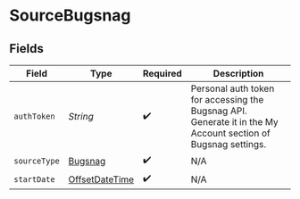 # SourceBugsnag


## Fields

| Field                                                                                                         | Type                                                                                                          | Required                                                                                                      | Description                                                                                                   |
| ------------------------------------------------------------------------------------------------------------- | ------------------------------------------------------------------------------------------------------------- | ------------------------------------------------------------------------------------------------------------- | ------------------------------------------------------------------------------------------------------------- |
| `authToken`                                                                                                   | *String*                                                                                                      | :heavy_check_mark:                                                                                            | Personal auth token for accessing the Bugsnag API. Generate it in the My Account section of Bugsnag settings. |
| `sourceType`                                                                                                  | [Bugsnag](../../models/shared/Bugsnag.md)                                                                     | :heavy_check_mark:                                                                                            | N/A                                                                                                           |
| `startDate`                                                                                                   | [OffsetDateTime](https://docs.oracle.com/javase/8/docs/api/java/time/OffsetDateTime.html)                     | :heavy_check_mark:                                                                                            | N/A                                                                                                           |